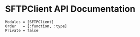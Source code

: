 # SFTPClient API Documentation

```@autodocs
Modules = [SFTPClient]
Order   = [:function, :type]
Private = false
```